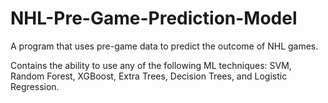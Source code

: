 # NHL-Pre-Game-Prediction-Model
A program that uses pre-game data to predict the outcome of NHL games.

Contains the ability to use any of the following ML techniques:
SVM, Random Forest, XGBoost, Extra Trees, Decision Trees, and Logistic Regression.
